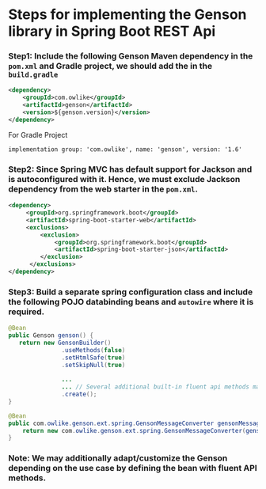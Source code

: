 # Steps for implementing the Genson library in Spring Boot REST Api

### Step1: Include the following Genson Maven dependency in the `pom.xml` and Gradle project, we should add the in the `build.gradle`

```xml
<dependency>
    <groupId>com.owlike</groupId>
    <artifactId>genson</artifactId>
    <version>${genson.version}</version>
</dependency>

```
For Gradle Project
```
implementation group: 'com.owlike', name: 'genson', version: '1.6'
```

### Step2: Since Spring MVC has default support for Jackson and is autoconfigured with it. Hence, we must exclude Jackson dependency from the web starter in the `pom.xml`.

```xml
<dependency>
     <groupId>org.springframework.boot</groupId>
     <artifactId>spring-boot-starter-web</artifactId>
     <exclusions>
         <exclusion>
             <groupId>org.springframework.boot</groupId>
             <artifactId>spring-boot-starter-json</artifactId>
         </exclusion>
      </exclusions>
</dependency>

```

### Step3: Build a separate spring configuration class and include the following POJO databinding beans and `autowire` where it is required.
```java
@Bean
public Genson genson() {
   return new GensonBuilder()
               .useMethods(false)
               .setHtmlSafe(true)
               .setSkipNull(true)
               
               ...
               ... // Several additional built-in fluent api methods may be defined. 
               .create();
}

@Bean
public com.owlike.genson.ext.spring.GensonMessageConverter gensonMessageConverter() {
    return new com.owlike.genson.ext.spring.GensonMessageConverter(genson());
}

```
### Note: We may additionally adapt/customize the Genson depending on the use case by defining the bean with fluent API methods.

